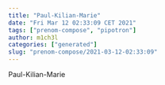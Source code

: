 ```yaml
---
title: "Paul-Kilian-Marie"
date: "Fri Mar 12 02:33:09 CET 2021"
tags: ["prenom-compose", "pipotron"]
author: m1ch3l
categories: ["generated"]
slug: "prenom-compose/2021-03-12-02:33:09"
---
```


Paul-Kilian-Marie

